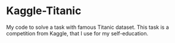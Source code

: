 # Kaggle-Titanic

My code to solve a task with famous Titanic dataset.
This task is a competition from Kaggle, that I use for my self-education.
